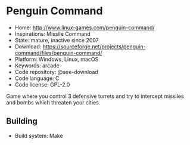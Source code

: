 # Penguin Command

- Home: http://www.linux-games.com/penguin-command/
- Inspirations: Missile Command
- State: mature, inactive since 2007
- Download: https://sourceforge.net/projects/penguin-command/files/penguin-command/
- Platform: Windows, Linux, macOS
- Keywords: arcade
- Code repository: @see-download
- Code language: C
- Code license: GPL-2.0

Game where you control 3 defensive turrets and try to intercept missiles and bombs which threaten your cities.

## Building

- Build system: Make
